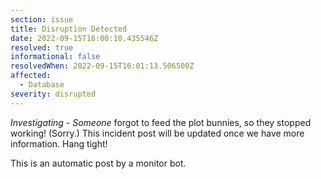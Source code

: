 ```yaml
---
section: issue
title: Disruption Detected
date: 2022-09-15T16:00:10.435546Z
resolved: true
informational: false
resolvedWhen: 2022-09-15T16:01:13.506500Z
affected:
  - Database
severity: disrupted
---
```

*Investigating* - _Someone_ forgot to feed the plot bunnies, so they stopped working! (Sorry.) This incident post will be updated once we have more information. Hang tight!

This is an automatic post by a monitor bot.
        
